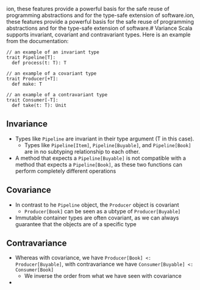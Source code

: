 ion, these features provide a powerful basis for the safe reuse of programming abstractions and for the type-safe extension of software.ion, these features provide a powerful basis for the safe reuse of programming abstractions and for the type-safe extension of software.# Variance
 Scala supports invariant, covariant and contravariant types. Here is an example from the documentation:
 
```
// an example of an invariant type
trait Pipeline[T]:
  def process(t: T): T

// an example of a covariant type
trait Producer[+T]:
  def make: T

// an example of a contravariant type
trait Consumer[-T]:
  def take(t: T): Unit
```

## Invariance
* Types like `Pipeline` are invariant in their type argument (T in this case). 
	* Types like `Pipeline[Item]`, `Pipeline[Buyable]`, and `Pipeline[Book]` are in no subtyping relationship to each other.
* A method that expects a `Pipeline[Buyable]` is not compatible with a method that expects a `Pipeline[Book]`, as these two functions can perform completely different operations

## Covariance
* In contrast to he `Pipeline` object, the `Producer` object is covariant
	* `Producer[Book]` can be seen as a ubtype of `Producer[Buyable]`
* Immutable container types are often covariant, as we can always guarantee that the objects are of a specific type

## Contravariance
* Whereas with covariance, we have `Producer[Book] <: Producer[Buyable]`, with contravariance we have  `Consumer[Buyable] <: Consumer[Book]`
	* We inverse the order from what we have seen with covariance
* 